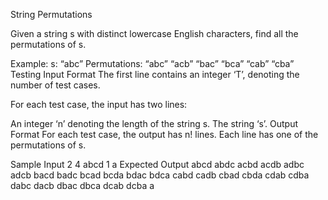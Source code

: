 String Permutations


Given a string s with distinct lowercase English characters, find all the permutations of s.

Example:
s: “abc”
Permutations:
“abc”
“acb”
“bac”
“bca”
“cab”
“cba”
Testing
Input Format 
The first line contains an integer ‘T’, denoting the number of test cases.

For each test case, the input has two lines:

An integer ‘n’ denoting the length of the string s.
The string ‘s’.
Output Format
For each test case, the output has n! lines. Each line has one of the permutations of s.

Sample Input
2
4
abcd
1
a
Expected Output
abcd
abdc
acbd
acdb
adbc
adcb
bacd
badc
bcad
bcda
bdac
bdca
cabd
cadb
cbad
cbda
cdab
cdba
dabc
dacb
dbac
dbca
dcab
dcba
a